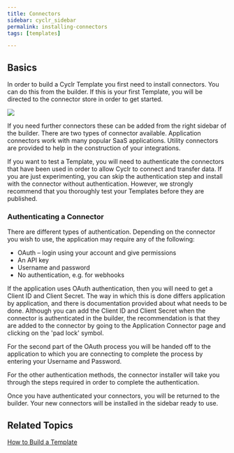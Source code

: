 ```yaml
---
title: Connectors
sidebar: cyclr_sidebar
permalink: installing-connectors
tags: [templates]

---
```

## Basics

In order to build a Cyclr Template you first need to install connectors. You can do this from the builder.  If this is your first Template, you will be directed to the connector store in order to get started.

![](./images/add-connector.gif)

If you need further connectors these can be added from the right sidebar of the builder.  There are two types of connector available.  Application connectors work with many popular SaaS applications.  Utility connectors are provided to help in the construction of your integrations.

If you want to test a Template, you will need to authenticate the connectors that have been used in order to allow Cyclr to connect and transfer data. If you are just experimenting, you can skip the authentication step and install with the connector without authentication.  However, we strongly recommend that you thoroughly test your Templates before they are published.  

### Authenticating a Connector

There are different types of authentication. Depending on the connector you wish to use, the application may require any of the following:

*   OAuth – login using your account and give permissions
*   An API key
*   Username and password
*   No authentication, e.g. for webhooks

If the application uses OAuth authentication, then you will need to get a Client ID and Client Secret.  The way in which this is done differs application by application, and there is documentation provided about what needs to be done.  Although you can add the Client ID and Client Secret when the connector is authenticated in the builder, the recommendation is that they are added to the connector by going to the Application Connector page and clicking on the 'pad lock' symbol.

For the second part of the OAuth process you will be handed off to the application to which you are connecting to complete the process by entering your Username and Password.

For the other authentication methods, the connector installer will take you through the steps required in order to complete the authentication.

Once you have authenticated your connectors, you will be returned to the builder. Your new connectors will be installed in the sidebar ready to use.

## Related Topics

[How to Build a Template](./building-a-cycle)
